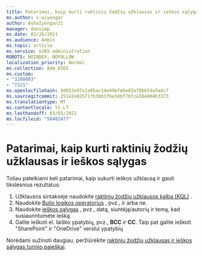 ```yaml
---
title: Patarimai, kaip kurti raktinių žodžių užklausas ir ieškos sąlygas
ms.author: v-aiyengar
author: AshaIyengar21
manager: dansimp
ms.date: 02/26/2021
ms.audience: Admin
ms.topic: article
ms.service: o365-administration
ROBOTS: NOINDEX, NOFOLLOW
localization_priority: Normal
ms.collection: Adm_O365
ms.custom:
- "3200003"
- "7221"
ms.openlocfilehash: 8d653e97e1a95ac14e49bfe6e03af0b65da5a4c7
ms.sourcegitcommit: 251e2e82571fb3bb1fbe3dbf7bfca30e004b3373
ms.translationtype: MT
ms.contentlocale: lt-LT
ms.lasthandoff: 03/05/2021
ms.locfileid: "50482477"
---
```

# <a name="tips-for-building-keyword-queries-and-search-conditions"></a>Patarimai, kaip kurti raktinių žodžių užklausas ir ieškos sąlygas

Toliau pateikiami keli patarimai, kaip sukurti ieškos užklausą ir gauti tikslesnius rezultatus:

1. Užklausos sintaksėje naudokite [raktinių žodžių užklausos kalbą (KQL)](https://go.microsoft.com/fwlink/?linkid=2101591) .
1. Naudokite [Bulio logikos operatorius](https://go.microsoft.com/fwlink/?linkid=2101592) , pvz., ir arba ne.
1. Naudokite [ieškos sąlygas](https://go.microsoft.com/fwlink/?linkid=2102410) , pvz., datą, siuntėją/autorių ir temą, kad susiaurintumėte iešką.
1. Galite ieškoti el. laiško ypatybių, pvz., **BCC** ir **CC**. Taip pat galite ieškoti "SharePoint" ir "OneDrive" verslui ypatybių

Norėdami sužinoti daugiau, peržiūrėkite [raktinių žodžių užklausas ir ieškos sąlygas turinio paieškai](https://go.microsoft.com/fwlink/?linkid=2102411).
